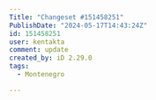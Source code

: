 ```yaml
---
Title: "Changeset #151458251"
PublishDate: "2024-05-17T14:43:24Z"
id: 151458251
user: kentakta
comment: update
created_by: iD 2.29.0
tags:
  - Montenegro

---
```

